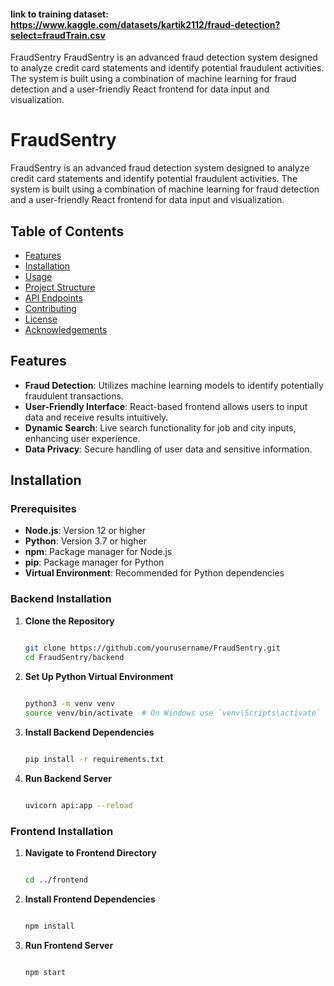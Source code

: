 #### link to training dataset: https://www.kaggle.com/datasets/kartik2112/fraud-detection?select=fraudTrain.csv

FraudSentry
FraudSentry is an advanced fraud detection system designed to analyze credit card statements and identify potential fraudulent activities. The system is built using a combination of machine learning for fraud detection and a user-friendly React frontend for data input and visualization.

# FraudSentry

FraudSentry is an advanced fraud detection system designed to analyze credit card statements and identify potential fraudulent activities. The system is built using a combination of machine learning for fraud detection and a user-friendly React frontend for data input and visualization.

## Table of Contents

- [Features](#features)
- [Installation](#installation)
- [Usage](#usage)
- [Project Structure](#project-structure)
- [API Endpoints](#api-endpoints)
- [Contributing](#contributing)
- [License](#license)
- [Acknowledgements](#acknowledgements)

## Features

- **Fraud Detection**: Utilizes machine learning models to identify potentially fraudulent transactions.
- **User-Friendly Interface**: React-based frontend allows users to input data and receive results intuitively.
- **Dynamic Search**: Live search functionality for job and city inputs, enhancing user experience.
- **Data Privacy**: Secure handling of user data and sensitive information.

## Installation

### Prerequisites

- **Node.js**: Version 12 or higher
- **Python**: Version 3.7 or higher
- **npm**: Package manager for Node.js
- **pip**: Package manager for Python
- **Virtual Environment**: Recommended for Python dependencies

### Backend Installation

1. **Clone the Repository**
   ```bash
   
   git clone https://github.com/yourusername/FraudSentry.git
   cd FraudSentry/backend

1. **Set Up Python Virtual Environment**
   ```bash
  
   python3 -m venv venv
   source venv/bin/activate  # On Windows use `venv\Scripts\activate`

3. **Install Backend Dependencies**
   ```bash

   pip install -r requirements.txt

5. **Run Backend Server**
   ```bash

   uvicorn api:app --reload

### Frontend Installation

1. **Navigate to Frontend Directory**
   ```bash

   cd ../frontend

3. **Install Frontend Dependencies**
   ```bash

   npm install

5. **Run Frontend Server**
   ```bash

   npm start

  
   
